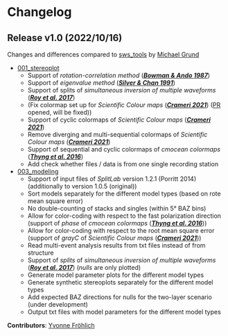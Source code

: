 # Changelog


## Release v1.0 (2022/10/16)

Changes and differences compared to [sws_tools](https://github.com/michaelgrund/sws_tools) by [Michael Grund](https://github.com/michaelgrund)
- [001_stereoplot](https://github.com/yvonnefroehlich/sws-visualization-and-modeling/tree/main/001_stereoplot)
   - Support of _rotation-correlation method_ ([**_Bowman & Ando 1987_**]( https://doi.org/10.1111/j.1365-246X.1987.tb01367.x.))
   - Support of _eigenvalue method_ ([**_Silver & Chan 1991_**](https://doi.org/10.1029/91JB00899))
   - Support of splits of _simultaneous inversion of multiple waveforms_ ([**_Roy et al. 2017_**](https://doi.org/10.1029/91JB00899))
   - (Fix colormap set up for _Scientific Colour maps_ ([**_Crameri 2021_**](http://doi.org/10.5281/zenodo.1243862)) ([PR](https://github.com/michaelgrund/sws_tools/pull/4) opened, will be fixed))
   - Support of cyclic colormaps of _Scientific Colour maps_ ([**_Crameri 2021_**](http://doi.org/10.5281/zenodo.1243862))
   - Remove diverging and multi-sequential colormaps of _Scientific Colour maps_ ([**_Crameri 2021_**](http://doi.org/10.5281/zenodo.1243862))
   - Support of sequential and cyclic colormaps of _cmocean colormaps_ ([**_Thyng et al. 2016_**](http://dx.doi.org/10.5670/oceanog.2016.66))
   - Add check whether files / data is from one single recording station
- [003_modeling](https://github.com/yvonnefroehlich/sws-visualization-and-modeling/tree/main/003_modeling)
   - Support of input files of _SplitLab_ version 1.2.1 (Porritt 2014) (additionally to version 1.0.5 (original))
   - Sort models separately for the different model types (based on rote mean square error)
   - No double-counting of stacks and singles (within 5° BAZ bins)
   - Allow for color-coding with respect to the fast polarization direction (support of _phase_ of _cmocean colormaps_ ([**_Thyng et al. 2016_**](http://dx.doi.org/10.5670/oceanog.2016.66)))
   - Allow for color-coding with respect to the root mean square error (support of _grayC_ of _Scientific Colour maps_ ([**_Crameri 2021_**](http://doi.org/10.5281/zenodo.1243862)))
   - Read multi-event analysis results from txt files instead of from structure
   - Support of _splits_ of _simultaneous inversion of multiple waveforms_ ([**_Roy et al. 2017_**](https://doi.org/10.1029/91JB00899)) (_nulls_ are only plotted)
   - Generate model parameter plots for the different model types
   - Generate synthetic stereoplots separately for the different model types
   - Add expected BAZ directions for nulls for the two-layer scenario (under development)
   - Output txt files with model parameters for the different model types

**Contributors**: [Yvonne Fröhlich](https://github.com/yvonnefroehlich)
